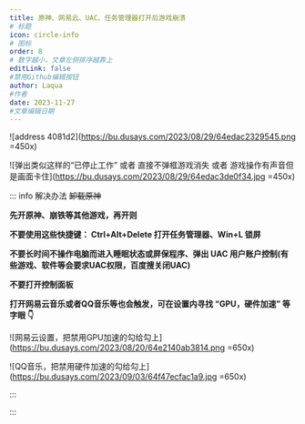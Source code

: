 ```yaml
---
title: 原神、网易云、UAC、任务管理器打开后游戏崩溃
# 标题
icon: circle-info
# 图标
order: 8
# 数字越小，文章左侧排序越靠上
editLink: false
#禁用Github编辑按钮
author: Laqua
#作者
date: 2023-11-27
#文章编辑日期
---
```


![address 4081d2](https://bu.dusays.com/2023/08/29/64edac2329545.png =450x)

![弹出类似这样的“已停止工作” 或者 直接不弹框游戏消失 或者 游戏操作有声音但是画面卡住](https://bu.dusays.com/2023/08/29/64edac3de0f34.jpg =450x)


::: info 解决办法
~~卸载原神~~

**先开原神、崩铁等其他游戏，再开则**

**不要使用这些快捷键： Ctrl+Alt+Delete 打开任务管理器、Win+L 锁屏**

**不要长时间不操作电脑而进入睡眠状态或屏保程序、弹出 UAC 用户账户控制(有些游戏、软件等会要求UAC权限，百度搜关闭UAC)**

**不要打开控制面板**

**打开网易云音乐或者QQ音乐等也会触发，可在设置内寻找 “GPU，硬件加速” 等字眼 👇**

![网易云设置，把禁用GPU加速的勾给勾上](https://bu.dusays.com/2023/08/20/64e2140ab3814.png =650x)

![QQ音乐，把禁用硬件加速的勾给勾上](https://bu.dusays.com/2023/09/03/64f47ecfac1a9.jpg =650x)

:::

:::